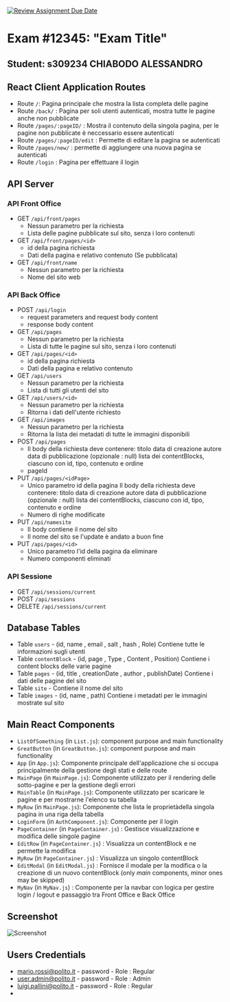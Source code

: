 [![Review Assignment Due Date](https://classroom.github.com/assets/deadline-readme-button-24ddc0f5d75046c5622901739e7c5dd533143b0c8e959d652212380cedb1ea36.svg)](https://classroom.github.com/a/suhcjUE-)
# Exam #12345: "Exam Title"
## Student: s309234 CHIABODO ALESSANDRO 

## React Client Application Routes

- Route `/`: Pagina principale che mostra la lista completa delle pagine
- Route `/back/` : Pagina per soli utenti autenticati, mostra tutte le pagine anche non pubblicate
- Route `/pages/:pageID/` : Mostra il contenuto della singola pagina, per le pagine non pubblicate è neccessario essere autenticati
- Route `/pages/:pageID/edit` : Permette di editare la pagina se autenticati
- Route `/pages/new/` : permette di aggiungere una nuova pagina se autenticati
- Route `/login` : Pagina per effettuare il login

## API Server
### API Front Office
- GET `/api/front/pages`
  - Nessun parametro per la richiesta
  - Lista delle pagine pubblicate sul sito, senza i loro contenuti
- GET `/api/front/pages/<id>`
  - id della pagina richiesta
  - Dati della pagina e relativo contenuto (Se pubblicata)
- GET `/api/front/name`
  - Nessun parametro per la richiesta
  - Nome del sito web
### API Back Office
- POST `/api/login`
  - request parameters and request body content
  - response body content
- GET `/api/pages`
  - Nessun parametro per la richiesta
  - Lista di tutte le pagine sul sito, senza i loro contenuti
- GET `/api/pages/<id>`
  - id della pagina richiesta
  - Dati della pagina e relativo contenuto
- GET `/api/users`
  - Nessun parametro per la richiesta
  - Lista di tutti gli utenti del sito
- GET `/api/users/<id>`
  - Nessun parametro per la richiesta
  - Ritorna i dati dell'utente richiesto
- GET `/api/images`
  - Nessun parametro per la richiesta
  - Ritorna la lista dei metadati di tutte le immagini disponibili
- POST `/api/pages`
  - Il body della richiesta deve contenere:
    titolo
    data di creazione
    autore
    data di pubblicazione (opzionale : null)
    lista dei contentBlocks, ciascuno con id, tipo, contenuto e ordine
  - pageId
- PUT `/api/pages/<idPage>`
  - Unico parametro id della pagina
    Il body della richiesta deve contenere:
    titolo
    data di creazione
    autore
    data di pubblicazione (opzionale : null)
    lista dei contentBlocks, ciascuno con id, tipo, contenuto e ordine
  - Numero di righe modificate
- PUT `/api/namesite`
  - Il body contiene il nome del sito
  - Il nome del sito se l'update è andato a buon fine
- PUT `/api/pages/<id>`
  - Unico parametro l'id della pagina da eliminare
  - Numero componenti eliminati
### API Sessione
- GET `/api/sessions/current`
- POST `/api/sessions`
- DELETE `/api/sessions/current`

## Database Tables

- Table `users` - (id, name , email , salt , hash , Role)
        Contiene tutte le informazioni sugli utenti
- Table `contentBlock` - (id, page , Type , Content , Position)
        Contiene i content blocks delle varie pagine
- Table `pages` - (id, title , creationDate , author , publishDate)
        Contiene i dati delle pagine del sito
- Table `site` - Contiene il nome del sito
- Table `images` - (id, name , path)
        Contiene i metadati per le immagini mostrate sul sito

## Main React Components

- `ListOfSomething` (in `List.js`): component purpose and main functionality
- `GreatButton` (in `GreatButton.js`): component purpose and main functionality
- `App` (in `App.js`): Componente principale dell'applicazione che si occupa principalmente della gestione degli stati e delle route
- `MainPage` (in `MainPage.js`): Componente utilizzato per il rendering delle sotto-pagine e per la gestione degli errori
- `MainTable` (in `MainPage.js`): Componente utilizzato per scaricare le pagine e per mostrarne l'elenco su tabella 
- `MyRow` (in `MainPage.js`): Componente che lista le proprietàdella singola pagina in una riga della tabella
- `LoginForm` (in `AuthComponent.js`): Componente per il login
- `PageContainer` (in `PageContainer.js`) : Gestisce visualizzazione e modifica delle singole pagine
- `EditRow` (in `PageContainer.js`) : Visualizza un contentBlock e ne permette la modifica
- `MyRow` (in `PageContainer.js`) : Visualizza un singolo contentBlock
- `EditModal` (in `EditModal.js`) : Fornisce il modale per la modifica o la creazione di un nuovo contentBlock
(only _main_ components, minor ones may be skipped)
- `MyNav` (in `MyNav.js`) : Componente per la navbar con logica per gestire login / logout e passaggio tra Front Office e Back Office
## Screenshot

![Screenshot](./img/screenshot.jpg)

## Users Credentials

- mario.rossi@polito.it   -   password - Role : Regular
- user.admin@polito.it    -   password - Role : Admin
- luigi.pallini@polito.it -   password - Role : Regular
- 

